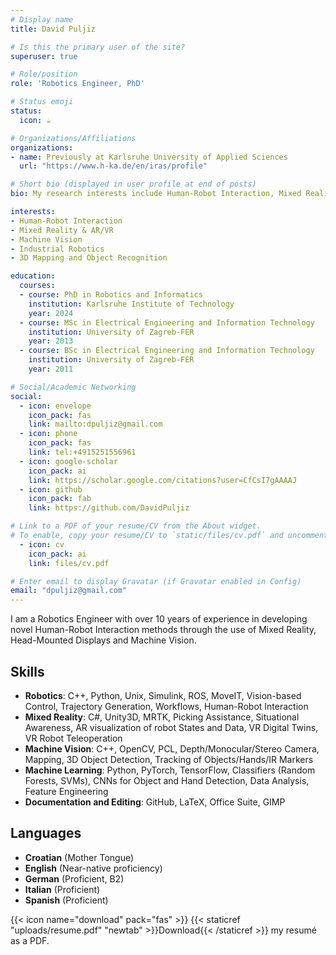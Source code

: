 ```yaml
---
# Display name
title: David Puljiz 

# Is this the primary user of the site?
superuser: true

# Role/position
role: 'Robotics Engineer, PhD'

# Status emoji
status:
  icon: ☕️

# Organizations/Affiliations
organizations:
- name: Previously at Karlsruhe University of Applied Sciences
  url: "https://www.h-ka.de/en/iras/profile"

# Short bio (displayed in user profile at end of posts)
bio: My research interests include Human-Robot Interaction, Mixed Reality, Machine Vision, and Industrial Robotics.

interests:
- Human-Robot Interaction
- Mixed Reality & AR/VR
- Machine Vision
- Industrial Robotics
- 3D Mapping and Object Recognition

education:
  courses:
  - course: PhD in Robotics and Informatics
    institution: Karlsruhe Institute of Technology
    year: 2024
  - course: MSc in Electrical Engineering and Information Technology
    institution: University of Zagreb-FER
    year: 2013
  - course: BSc in Electrical Engineering and Information Technology
    institution: University of Zagreb-FER
    year: 2011

# Social/Academic Networking
social:
  - icon: envelope
    icon_pack: fas
    link: mailto:dpuljiz@gmail.com
  - icon: phone
    icon_pack: fas
    link: tel:+4915251556961
  - icon: google-scholar
    icon_pack: ai
    link: https://scholar.google.com/citations?user=CfCsI7gAAAAJ
  - icon: github
    icon_pack: fab
    link: https://github.com/DavidPuljiz

# Link to a PDF of your resume/CV from the About widget.
# To enable, copy your resume/CV to `static/files/cv.pdf` and uncomment the lines below.
  - icon: cv
    icon_pack: ai
    link: files/cv.pdf

# Enter email to display Gravatar (if Gravatar enabled in Config)
email: "dpuljiz@gmail.com"
---
```


I am a Robotics Engineer with over 10 years of experience in developing novel Human-Robot Interaction methods through the use of Mixed Reality, Head-Mounted Displays and Machine Vision. 


## Skills

- **Robotics**: C++, Python, Unix, Simulink, ROS, MoveIT, Vision-based Control, Trajectory Generation, Workflows, Human-Robot Interaction
- **Mixed Reality**: C#, Unity3D, MRTK, Picking Assistance, Situational Awareness, AR visualization of robot States and Data, VR Digital Twins, VR Robot Teleoperation
- **Machine Vision**: C++, OpenCV, PCL, Depth/Monocular/Stereo Camera, Mapping, 3D Object Detection, Tracking of Objects/Hands/IR Markers
- **Machine Learning**: Python, PyTorch, TensorFlow, Classifiers (Random Forests, SVMs), CNNs for Object and Hand Detection, Data Analysis, Feature Engineering
- **Documentation and Editing**: GitHub, LaTeX, Office Suite, GIMP

## Languages

- **Croatian** (Mother Tongue)
- **English** (Near-native proficiency)
- **German** (Proficient, B2)
- **Italian** (Proficient)
- **Spanish** (Proficient)

{{< icon name="download" pack="fas" >}} {{< staticref "uploads/resume.pdf" "newtab" >}}Download{{< /staticref >}} my resumé as a PDF.
